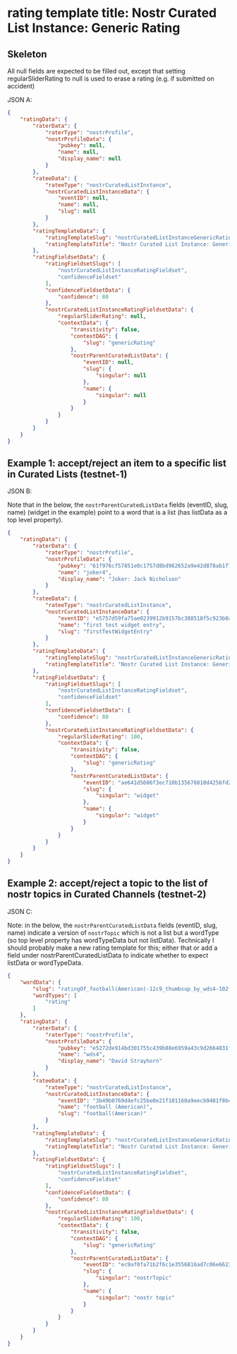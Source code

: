 rating template title: Nostr Curated List Instance: Generic Rating
=====

## Skeleton

All null fields are expected to be filled out, except that setting regularSliderRating to null is used to erase a rating (e.g. if submitted on accident)

JSON A:

```json
{
    "ratingData": {
        "raterData": {
            "raterType": "nostrProfile",
            "nostrProfileData": {
                "pubkey": null,
                "name": null,
                "display_name": null
            }
        },
        "rateeData": {
            "rateeType": "nostrCuratedListInstance",
            "nostrCuratedListInstanceData": {
                "eventID": null,
                "name": null,
                "slug": null
            }
        },
        "ratingTemplateData": {
            "ratingTemplateSlug": "nostrCuratedListInstanceGenericRating",
            "ratingTemplateTitle": "Nostr Curated List Instance: Generic Rating"
        },
        "ratingFieldsetData": {
            "ratingFieldsetSlugs": [
                "nostrCuratedListInstanceRatingFieldset",
                "confidenceFieldset"
            ],
            "confidenceFieldsetData": {
                "confidence": 80
            },
            "nostrCuratedListInstanceRatingFieldsetData": {
                "regularSliderRating": null,
                "contextData": {
                    "transitivity": false,
                    "contextDAG": {
                        "slug": "genericRating"
                    },
                    "nostrParentCuratedListData": {
                        "eventID": null,
                        "slug": {
                            "singular": null
                        },
                        "name": {
                            "singular": null
                        }
                    }
                }
            }
        }
    }
}
```

## Example 1: accept/reject an item to a specific list in Curated Lists (testnet-1)

JSON B:

Note that in the below, the `nostrParentCuratedListData` fields (eventID, slug, name) (widget in the example) point to a word that is a list (has listData as a top level property).

```json
{
    "ratingData": {
        "raterData": {
            "raterType": "nostrProfile",
            "nostrProfileData": {
                "pubkey": "61f976cf57851e0c1757d8bd962652a9e42d878ab1f7df31336fe430e2612e78",
                "name": "joker4",
                "display_name": "Joker: Jack Nicholson"
            }
        },
        "rateeData": {
            "rateeType": "nostrCuratedListInstance",
            "nostrCuratedListInstanceData": {
                "eventID": "e5757d59fa75ae0239912b9157bc388518f5c923b0a51a105e05ab9e75f4e559",
                "name": "first test widget entry",
                "slug": "firstTestWidgetEntry"
            }
        },
        "ratingTemplateData": {
            "ratingTemplateSlug": "nostrCuratedListInstanceGenericRating",
            "ratingTemplateTitle": "Nostr Curated List Instance: Generic Rating"
        },
        "ratingFieldsetData": {
            "ratingFieldsetSlugs": [
                "nostrCuratedListInstanceRatingFieldset",
                "confidenceFieldset"
            ],
            "confidenceFieldsetData": {
                "confidence": 80
            },
            "nostrCuratedListInstanceRatingFieldsetData": {
                "regularSliderRating": 100,
                "contextData": {
                    "transitivity": false,
                    "contextDAG": {
                        "slug": "genericRating"
                    },
                    "nostrParentCuratedListData": {
                        "eventID": "ae641d5606f3ec710b135678810d4256fd2e92022896ca58d194c361c46d81f9",
                        "slug": {
                            "singular": "widget"
                        },
                        "name": {
                            "singular": "widget"
                        }
                    }
                }
            }
        }
    }
}
```

## Example 2: accept/reject a topic to the list of nostr topics in Curated Channels (testnet-2)

JSON C:

Note: in the below, the `nostrParentCuratedListData` fields (eventID, slug, name) indicate a version of `nostrTopic` which is not a list but a wordType (so top level property has wordTypeData but not listData). Technically I should probably make a new rating template for this; either that or add a field under nostrParentCuratedListData to indicate whether to expect listData or wordTypeData.

```json
{
    "wordData": {
        "slug": "ratingOf_football(American)-12c9_thumbsup_by_wds4-102f",
        "wordTypes": [
            "rating"
        ]
    },
    "ratingData": {
        "raterData": {
            "raterType": "nostrProfile",
            "nostrProfileData": {
                "pubkey": "e5272de914bd301755c439b88e6959a43c9d2664831f093c51e9c799a16a102f",
                "name": "wds4",
                "display_name": "David Strayhorn"
            }
        },
        "rateeData": {
            "rateeType": "nostrCuratedListInstance",
            "nostrCuratedListInstanceData": {
                "eventID": "3b49b0769d4efc25be0e21f101160a9eecb9401f8b4abaa7650789baa75012c9",
                "name": "football (American)",
                "slug": "football(American)"
            }
        },
        "ratingTemplateData": {
            "ratingTemplateSlug": "nostrCuratedListInstanceGenericRating",
            "ratingTemplateTitle": "Nostr Curated List Instance: Generic Rating"
        },
        "ratingFieldsetData": {
            "ratingFieldsetSlugs": [
                "nostrCuratedListInstanceRatingFieldset",
                "confidenceFieldset"
            ],
            "confidenceFieldsetData": {
                "confidence": 80
            },
            "nostrCuratedListInstanceRatingFieldsetData": {
                "regularSliderRating": 100,
                "contextData": {
                    "transitivity": false,
                    "contextDAG": {
                        "slug": "genericRating"
                    },
                    "nostrParentCuratedListData": {
                        "eventID": "ec9af0fa71b2f6c1e3556816ad7c06e6623069c04a6e486fc9312b0273697779",
                        "slug": {
                            "singular": "nostrTopic"
                        },
                        "name": {
                            "singular": "nostr topic"
                        }
                    }
                }
            }
        }
    }
}
```

